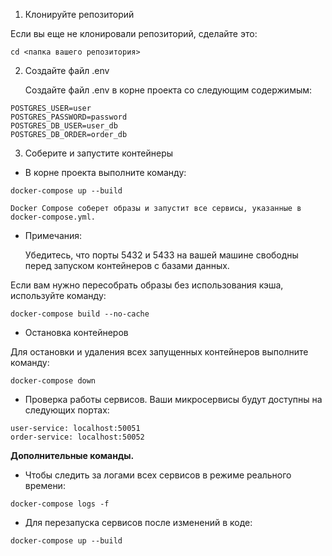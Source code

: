 1. Клонируйте репозиторий

Если вы еще не клонировали репозиторий, сделайте это:


```git clone <ваш репозиторий>
cd <папка вашего репозитория>
```
2. Создайте файл .env


    Создайте файл .env в корне проекта со следующим содержимым:

```
POSTGRES_USER=user
POSTGRES_PASSWORD=password
POSTGRES_DB_USER=user_db
POSTGRES_DB_ORDER=order_db
```
3. Соберите и запустите контейнеры

* В корне проекта выполните команду:

```
docker-compose up --build
```
    
    Docker Compose соберет образы и запустит все сервисы, указанные в docker-compose.yml.

* Примечания:

    Убедитесь, что порты 5432 и 5433 на вашей машине свободны перед запуском контейнеров с базами данных.

Если вам нужно пересобрать образы без использования кэша, используйте команду:

```
docker-compose build --no-cache
```
* Остановка контейнеров

Для остановки и удаления всех запущенных контейнеров выполните команду:

```
docker-compose down
```
* Проверка работы сервисов.
Ваши микросервисы будут доступны на следующих портах:
```
user-service: localhost:50051
order-service: localhost:50052
```
**Дополнительные команды.**

* Чтобы следить за логами всех сервисов в режиме реального времени:


```
docker-compose logs -f
```

* Для перезапуска сервисов после изменений в коде:

```
docker-compose up --build
```
